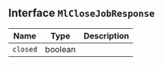 ## Interface `MlCloseJobResponse`

| Name | Type | Description |
| - | - | - |
| `closed` | boolean | &nbsp; |
